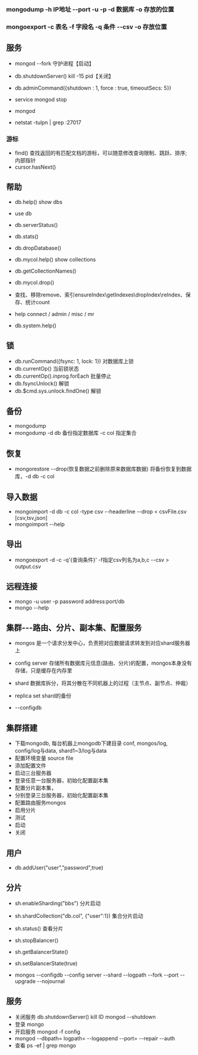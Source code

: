 ### mongodump -h IP地址 --port -u -p -d 数据库  -o 存放的位置

### mongoexport -c 表名  -f 字段名 -q 条件 --csv -o 存放位置


## 服务
+ mongod --fork 守护进程【启动】
+ db.shutdownServer()  kill -15 pid【关闭】
+ db.adminCommand({shutdown : 1, force : true, timeoutSecs: 5})

+ service mongod stop
+ mongod

+ netstat -tulpn | grep :27017

### 游标
+ find()  查找返回的有匹配文档的游标，可以随意修改查询限制、跳跃、排序; 内部指针
+ cursor.hasNext()

## 帮助

+ db.help()   show dbs
+ use db
+ db.serverStatus()
+ db.stats()
+ db.dropDatabase()


+ db.mycol.help()     show collections
+ db.getCollectionNames()
+ db.mycol.drop()
+ 查找、移除remove、索引ensureIndex\getIndexes\dropIndex\reIndex、保存、统计count

+ help connect / admin / misc / mr

+ db.system.help()

## 锁
+ db.runCommand({fsync: 1, lock: 1})  对数据库上锁
+ db.currentOp() 当前锁状态
+ db.currentOp().inprog.forEach 批量停止
+ db.fsyncUnlock()  解锁
+ db.$cmd.sys.unlock.findOne()  解锁

## 备份
+ mongodump
+ mongodump -d db 备份指定数据库  -c col 指定集合

## 恢复
+ mongorestore --drop(恢复数据之前删除原来数据库数据) 将备份恢复到数据库，-d db  -c col

## 导入数据
+ mongoimport -d db -c col -type csv --headerline --drop < csvFile.csv [csv,tsv,json]
+ mongoimport --help

## 导出
+ mongoexport -d -c -q'{查询条件}' -f指定csv列名为a,b,c --csv > output.csv


## 远程连接
+ mongo -u user -p password address:port/db
+ mongo --help

## 集群---路由、分片、副本集、配置服务
+ mongos   是一个请求分发中心，负责把对应数据请求转发到对应shard服务器上
+ config server  存储所有数据库元信息(路由、分片)的配置，mongos本身没有存储，只是缓存在内存里
+ shard   数据库拆分，将其分散在不同机器上的过程（主节点、副节点、仲裁）
+ replica set  shard的备份


+ --configdb

## 集群搭建
+ 下载mongodb, 每台机器上mongodb下建目录 conf, mongos/log, config/log与data, shard1~3/log与data
+ 配置环境变量   source file
+ 添加配置文件
+ 启动三台服务器
+ 登录任意一台服务器，初始化配置副本集
+ 配置分片副本集，
+ 分别登录三台服务器，初始化配置副本集
+ 配置路由服务mongos
+ 启用分片
+ 测试
+ 启动
+ 关闭

## 用户
+ db.addUser("user","password",true)


## 分片
+ sh.enableSharding("bbs") 分片启动
+ sh.shardCollection("db.col", {"user":1}) 集合分片启动
+ sh.status()  查看分片
+ sh.stopBalancer()
+ sh.getBalancerState()
+ sh.setBalancerState(true)

+ mongos  --configdb  --config server  --shard
--logpath
--fork
--port
--upgrade
--nojournal

## 服务
+ 关闭服务  db.shutdownServer()   kill ID   mongod --shutdown
+ 登录  mongo
+ 开启服务 mongod -f config
+ mongod --dbpath=  logpath=  --logappend  --port=   --repair  --auth
+ 查看 ps -ef | grep mongo
